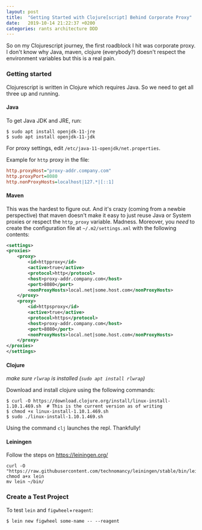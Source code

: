 ```yaml
---
layout: post
title:  "Getting Started with Clojure[script] Behind Corporate Proxy"
date:   2019-10-14 21:22:37 +0200
categories: rants architecture DDD
---
```


So on my Clojurescript journey, the first roadblock I hit was corporate proxy. I don't know why Java, maven, clojure (everybody?) doesn't respect the environment variables but this is a real pain.

### Getting started
Clojurescript is written in Clojure which requires Java. So we need to get all three up and running.

#### Java
To get Java JDK and JRE, run:
```console
$ sudo apt install openjdk-11-jre
$ sudo apt install openjdk-11-jdk
```

For proxy settings, edit `/etc/java-11-openjdk/net.properties`.

Example for `http` proxy in the file:
```ini
http.proxyHost="proxy-addr.company.com"
http.proxyPort=8080
http.nonProxyHosts=localhost|127.*|[::1]
```

#### Maven
This was the hardest to figure out. And it's crazy (coming from a newbie perspective) that maven doesn't make it easy to just reuse Java or System proxies or respect the `http_proxy` variable. Madness. Moreover, you _need_ to create the configuration file at `~/.m2/settings.xml` with the following contents:

```xml
<settings>
<proxies>
    <proxy>
        <id>httpproxy</id>
        <active>true</active>
        <protocol>http</protocol>
        <host>proxy-addr.company.com</host>
        <port>8080</port>
        <nonProxyHosts>local.net|some.host.com</nonProxyHosts>
    </proxy>
    <proxy>
        <id>httpsproxy</id>
        <active>true</active>
        <protocol>https</protocol>
        <host>proxy-addr.company.com</host>
        <port>8080</port>
        <nonProxyHosts>local.net|some.host.com</nonProxyHosts>
    </proxy>
</proxies>
</settings>
```

#### Clojure
_make sure `rlwrap` is installed (`sudo apt install rlwrap`)_

Download and install clojure using the following commands:

```console
$ curl -O https://download.clojure.org/install/linux-install-1.10.1.469.sh  # This is the current version as of writing
$ chmod +x linux-install-1.10.1.469.sh
$ sudo ./linux-install-1.10.1.469.sh
```

Using the command `clj` launches the repl. Thankfully!

#### Leiningen
Follow the steps on https://leiningen.org/

```console
curl -O "https://raw.githubusercontent.com/technomancy/leiningen/stable/bin/lein"
chmod a+x lein
mv lein ~/bin/
```

### Create a Test Project
To test `lein` and `figwheel`+`reagent`:

```console
$ lein new figwheel some-name -- --reagent
```
